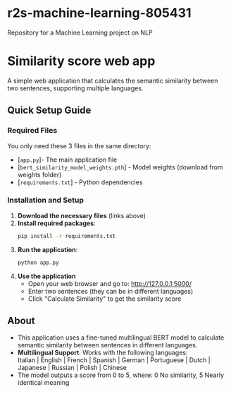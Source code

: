 # r2s-machine-learning-805431
Repository for a Machine Learning project on NLP

# Similarity score web app

A simple web application that calculates the semantic similarity between two sentences, supporting multiple languages.

## Quick Setup Guide

### Required Files
You only need these 3 files in the same directory:
- [`app.py`]- The main application file
- [`bert_similarity_model_weights.pth`] - Model weights (download from weights folder)
- [`requirements.txt`] - Python dependencies

### Installation and Setup

1. **Download the necessary files** (links above)
2. **Install required packages**:
   ```bash
   pip install -r requirements.txt
   ```
3. **Run the application**:
   ```bash
   python app.py
   ```
4. **Use the application**
   - Open your web browser and go to: http://127.0.0.1:5000/
   - Enter two sentences (they can be in different languages)
   - Click "Calculate Similarity" to get the similarity score
  ## About
- This application uses a fine-tuned multilingual BERT model to calculate semantic similarity between sentences in different languages. 
- **Multilingual Support**: Works with the following languages:  
     Italian | English | French | Spanish | German | Portuguese | Dutch | Japanese | Russian | Polish | Chinese
- The model outputs a score from 0 to 5, where: 0 No similarity, 5 Nearly identical meaning

  

